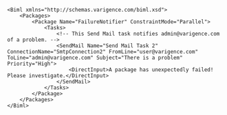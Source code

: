 	<Biml xmlns="http://schemas.varigence.com/biml.xsd">	    <Packages>	        <Package Name="FailureNotifier" ConstraintMode="Parallel">	            <Tasks>	                <!-- This Send Mail task notifies admin@varigence.com of a problem. -->	                <SendMail Name="Send Mail Task 2" ConnectionName="SmtpConnection2" FromLine="user@varigence.com" ToLine="admin@varigence.com" Subject="There is a problem" Priority="High">	                    <DirectInput>A package has unexpectedly failed! Please investigate.</DirectInput>	                </SendMail>	            </Tasks>	        </Package>	    </Packages>	</Biml>
